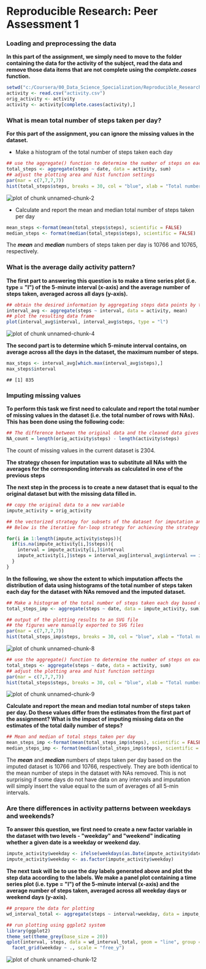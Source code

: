 # Reproducible Research: Peer Assessment 1

### Loading and preprocessing the data

**In this part of the assignment, we simply need to move to the folder containing the data for the activity of the subject, read the data and remove those data items that are not complete using the _complete.cases_ function.**


```r
setwd("c:/Coursera/00_Data_Science_Specialization/Reproducible_Research/Assessment1")
activity <- read.csv("activity.csv")
orig_activity <- activity
activity <- activity[complete.cases(activity),]
```

### What is mean total number of steps taken per day?
**For this part of the assignment, you can ignore the missing values in the dataset.**

* Make a histogram of the total number of steps taken each day

```r
## use the aggregate() function to determine the number of steps on each date
total_steps <- aggregate(steps ~ date, data = activity, sum)
## adjust the plotting area and hist function settings 
par(mar = c(7,7,7,7))
hist(total_steps$steps, breaks = 30, col = "blue", xlab = "Total number of steps / day", ylab = "Frequency", xlim = c(0, 25000), ylim = c(0, 18), cex = 2)
```

![plot of chunk unnamed-chunk-2](./PA1_template_files/figure-html/unnamed-chunk-2.png) 

* Calculate and report the mean and median total number of steps taken per day


```r
mean_steps <-format(mean(total_steps$steps), scientific = FALSE)
median_steps <- format(median(total_steps$steps), scientific = FALSE)
```

The **_mean_** and **_median_** numbers of steps taken per day is 10766 and 10765, respectively.

### What is the average daily activity pattern?
**The first part to answering this question is to make a time series plot (i.e. type = "l") of the 5-minute interval (x-axis)  and the average number of steps taken, averaged across all days (y-axis).**


```r
## obtain the desired information by aggregating steps data points by their intervals
interval_avg <- aggregate(steps ~ interval, data = activity, mean)
## plot the resulting data frame
plot(interval_avg$interval, interval_avg$steps, type = "l")
```

![plot of chunk unnamed-chunk-4](./PA1_template_files/figure-html/unnamed-chunk-4.png) 

**The second part is to determine which 5-minute interval contains, on average across all the days in the dataset, the maximum number of steps.**


```r
max_steps <- interval_avg[which.max(interval_avg$steps),]
max_steps$interval
```

```
## [1] 835
```
           
### Imputing missing values

**To perform this task we first need to calculate and report the total number of missing values in the dataset (i.e. the total number of rows with NAs). This has been done using the following code:**


```r
## The difference between the original data and the cleaned data gives the number of NAs
NA_count = length(orig_activity$steps) - length(activity$steps)
```

The count of missing values in the current dataset is 2304.

**The strategy chosen for imputation was to substitute all NAs with the averages for the corresponding intervals as calculated in one of the previous steps**

**The next step in the process is to create a new dataset that is equal to the original dataset but with the missing data filled in.**


```r
## copy the original data to a new variable 
impute_activity = orig_activity

## the vectorized strategy for subsets of the dataset for imputation and the dataset of averages did not work
## Below is the iterative for-loop strategy for achieving the strategy mentioned above

for(i in 1:length(impute_activity$steps)){
  if(is.na(impute_activity[i,]$steps)){
    interval = impute_activity[i,]$interval
    impute_activity[i,]$steps = interval_avg[interval_avg$interval == interval,]$steps
  }  
}
```

**In the following, we show the extent to which imputation affects the distribution of data using histograms of the total number of steps taken each day for the dataset with NAs removed and the imputed dataset.**


```r
## Make a histogram of the total number of steps taken each day based on the imputed dataset
total_steps_imp <- aggregate(steps ~ date, data = impute_activity, sum)

## output of the plotting results to an SVG file
## the figures were manually exported to SVG files 
par(mar = c(7,7,7,7))
hist(total_steps_imp$steps, breaks = 30, col = "blue", xlab = "Total number of steps / day", ylab = "Frequency",main = "Histogram of total number of steps  per day - imputed dataset", xlim = c(0, 25000), ylim = c(0, 18), cex = 2)
```

![plot of chunk unnamed-chunk-8](./PA1_template_files/figure-html/unnamed-chunk-8.png) 


```r
## use the aggregate() function to determine the number of steps on each date
total_steps <- aggregate(steps ~ date, data = activity, sum)
## adjust the plotting area and hist function settings 
par(mar = c(7,7,7,7))
hist(total_steps$steps, breaks = 30, col = "blue", xlab = "Total number of steps / day", ylab = "Frequency",main = "Histogram of total number of steps  per day - NAs-removed dataset", xlim = c(0, 25000), ylim = c(0, 18), cex = 2)
```

![plot of chunk unnamed-chunk-9](./PA1_template_files/figure-html/unnamed-chunk-9.png) 

**Calculate and report the mean and median total number of steps taken per day. Do these values differ from the estimates from the first part of the assignment? What is the impact of imputing missing data on the estimates of the total daily number of steps?**


```r
## Mean and median of total steps taken per day
mean_steps_imp <-format(mean(total_steps_imp$steps), scientific = FALSE)
median_steps_imp <- format(median(total_steps_imp$steps), scientific = FALSE)
```

The **_mean_** and **_median_** numbers of steps taken per day based on the imputed dataset is 10766 and 10766, respectively. They are both identical to the mean number of steps in the dataset with NAs removed. This is not surprising if some days do not have data on any intervals and imputation will simply insert the value equal to the sum of averages of all 5-min intervals.


### Are there differences in activity patterns between weekdays and weekends?

**To answer this question, we first need to create a new factor variable in the dataset with two levels - "weekday" and "weekend" indicating whether a given date is a weekday or weekend day.**


```r
impute_activity$weekday <- ifelse(weekdays(as.Date(impute_activity$date)) %in% c("Saturday", "Sunday"),"weekend", "weekday")
impute_activity$weekday <- as.factor(impute_activity$weekday)
```

**The next task will be to use the day labels generated above and plot the step data according to the labels. We make a panel plot containing a time series plot (i.e. type = "l") of the 5-minute interval (x-axis) and the average number of steps taken, averaged across all weekday days or weekend days (y-axis).**


```r
## prepare the data for plotting
wd_interval_total <- aggregate(steps ~ interval+weekday, data = impute_activity, sum)

## run plotting using ggplot2 system
library(ggplot2)
theme_set(theme_grey(base_size = 20))
qplot(interval, steps, data = wd_interval_total, geom = "line", group = weekday) +
  facet_grid(weekday ~ ., scale = "free_y")
```

![plot of chunk unnamed-chunk-12](./PA1_template_files/figure-html/unnamed-chunk-12.png) 
